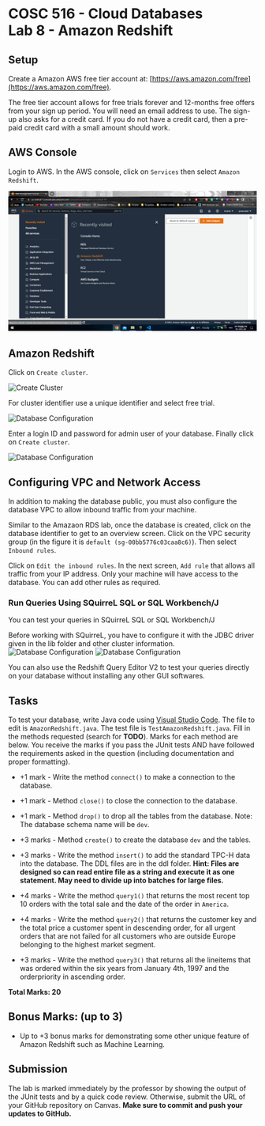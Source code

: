 # COSC 516 - Cloud Databases<br/>Lab 8 - Amazon Redshift

## Setup

Create a Amazon AWS free tier account at: [https://aws.amazon.com/free](https://aws.amazon.com/free).

The free tier account allows for free trials forever and 12-months free offers from your sign up period. You will need an email address to use. The sign-up also asks for a credit card. If you do not have a credit card, then a pre-paid credit card with a small amount should work.

## AWS Console

Login to AWS. In the AWS console, click on `Services` then select `Amazon Redshift`.


![AWS RDS Dashboard](img/Screenshot%20(12).png)

## Amazon Redshift

Click on `Create cluster`. 

<img src="https://github.com/JumarAlam/COSC516Redshift/blob/master/img/Screenshot%20(13).png" alt="Create Cluster">

For cluster identifier use a unique identifier and select free trial. 

<img src="https://github.com/JumarAlam/COSC516Redshift/blob/master/img/Screenshot%20(14).png" alt="Database Configuration" >

Enter a login ID and password for admin user of your database. Finally click on `Create cluster`.

<img src="https://github.com/JumarAlam/COSC516Redshift/blob/master/img/Screenshot%20(15).png" alt="Database Configuration" >



## Configuring VPC and Network Access

In addition to making the database public, you must also configure the database VPC to allow inbound traffic from your machine. 

Similar to the Amazaon RDS lab, once the database is created, click on the database identifier to get to an overview screen. Click on the VPC security group (in the figure it is `default (sg-00bb5776c03caa8c6)`). Then select `Inbound rules`. 

Click on `Edit the inbound rules`. In the next screen, `Add rule` that allows all traffic from your IP address. Only your machine will have access to the database. You can add other rules as required.


### Run Queries Using SQuirreL SQL or SQL Workbench/J

You can test your queries in SQuirreL SQL or SQL Workbench/J

Before working with SQuirreL, you have to configure it with the JDBC driver given in the lib folder and other cluster information.
<img src="https://github.com/JumarAlam/COSC516Redshift/blob/master/img/Screenshot%20(20).png" alt="Database Configuration" >
<img src="https://github.com/JumarAlam/COSC516Redshift/blob/master/img/Screenshot%20(21).png" alt="Database Configuration" >

You can also use the Redshift Query Editor V2 to test your queries directly on your database without installing any other GUI softwares.


## Tasks

To test your database, write Java code using [Visual Studio Code](https://code.visualstudio.com/). The file to edit is `AmazonRedshift.java`.  The test file is `TestAmazonRedshift.java`.  Fill in the methods requested (search for **TODO**).  Marks for each method are below.  You receive the marks if you pass the JUnit tests AND have followed the requirements asked in the question (including documentation and proper formatting).

- +1 mark - Write the method `connect()` to make a connection to the database. 
- +1 mark - Method `close()` to close the connection to the database.
- +1 mark - Method `drop()` to drop all the tables from the database. Note: The database schema name will be `dev`. 
- +3 marks - Method `create()` to create the database `dev` and the tables. 

- +3 marks - Write the method  `insert()` to add the standard TPC-H data into the database. The DDL files are in the ddl folder. **Hint: Files are designed so can read entire file as a string and execute it as one statement. May need to divide up into batches for large files.**

- +4 marks - Write the method `query1()` that returns the most recent top 10 orders with the total sale and the date of the order in `America`.

- +4 marks - Write the method `query2()` that returns the customer key and the total price a customer spent in descending order, for all urgent orders that are not failed for all customers who are outside Europe belonging to the highest market segment.

- +3 marks - Write the method `query3()` that returns all the lineitems that was ordered within the six years from January 4th, 1997 and the orderpriority in ascending order.

**Total Marks: 20**

## Bonus Marks: (up to 3)

- Up to +3 bonus marks for demonstrating some other unique feature of Amazon Redshift such as Machine Learning.

## Submission

The lab is marked immediately by the professor by showing the output of the JUnit tests and by a quick code review.  Otherwise, submit the URL of your GitHub repository on Canvas. **Make sure to commit and push your updates to GitHub.**

